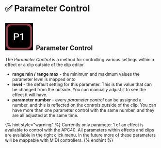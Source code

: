 # ✅ Parameter Control

## <img src="../../.gitbook/assets/image (1) (1).png" alt="" data-size="line">  Parameter Control&#x20;

The _Parameter Control_ is a method for controlling various settings within a effect or a clip outside of the clip editor.&#x20;

* **range min / range max** - the minimum and maximum values the parameter level is mapped onto
* **level** - the default setting for this parameter. This is the value that can be changed from the outside. You can manually adjust it to see the effect it will have.&#x20;
* **parameter number** - every _parameter control_ can be assigned a number, and this is reflected on the controls outside of the clip. You can have more than one parameter control with the same number, and they are all adjusted at the same time.&#x20;

{% hint style="warning" %}
Currently only parameter 1 of an effect is available to control with the APC40. All parameters within effects and clips are available in the right click menu. In the future more of these parameters will be mappable with MIDI controllers.&#x20;
{% endhint %}
